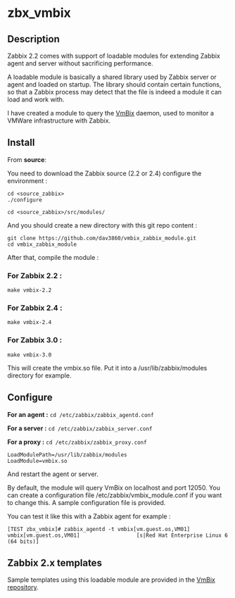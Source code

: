 zbx_vmbix
=====================

Description
-----------
Zabbix 2.2 comes with support of loadable modules for extending Zabbix agent and server without sacrificing performance.

A loadable module is basically a shared library used by Zabbix server or agent and loaded on startup. The library should contain certain functions, so that a Zabbix process may detect that the file is indeed a module it can load and work with.

I have created a module to query the [VmBix](https://github.com/dav3860/vmbix) daemon, used to monitor a VMWare infrastructure with Zabbix.

Install
-------

From **source**:

You need to download the Zabbix source (2.2 or 2.4) configure the environment :

```
cd <source_zabbix>
./configure

cd <source_zabbix>/src/modules/ 
```

And you should create a new directory with this git repo content :
```
git clone https://github.com/dav3860/vmbix_zabbix_module.git
cd vmbix_zabbix_module
```

After that, compile the module :

### For Zabbix 2.2 :
```
make vmbix-2.2
```

### For Zabbix 2.4 :
```
make vmbix-2.4
```

### For Zabbix 3.0 :
```
make vmbix-3.0
```

This will create the vmbix.so file. Put it into a /usr/lib/zabbix/modules directory for example.

Configure
---------

**For an agent :** `cd /etc/zabbix/zabbix_agentd.conf`

**For a server :** `cd /etc/zabbix/zabbix_server.conf`

**For a proxy :** `cd /etc/zabbix/zabbix_proxy.conf`

```
LoadModulePath=/usr/lib/zabbix/modules
LoadModule=vmbix.so
```

And restart the agent or server.

By default, the module will query VmBix on localhost and port 12050. You can create a configuration file /etc/zabbix/vmbix_module.conf if you want to change this. A sample configuration file is provided.

You can test it like this with a Zabbix agent for example :

```
[TEST zbx_vmbix]# zabbix_agentd -t vmbix[vm.guest.os,VM01]
vmbix[vm.guest.os,VM01]                  [s|Red Hat Enterprise Linux 6 (64 bits)]
```

Zabbix 2.x templates
---------------------

Sample templates using this loadable module are provided in the [VmBix repository](https://github.com/dav3860/vmbix/tree/master/src/zabbix_templates).
